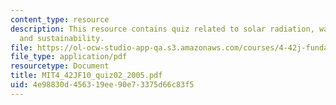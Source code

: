 ```yaml
---
content_type: resource
description: This resource contains quiz related to solar radiation, wavelengths,
  and sustainability.
file: https://ol-ocw-studio-app-qa.s3.amazonaws.com/courses/4-42j-fundamentals-of-energy-in-buildings-fall-2010/4e98830d456319ee90e73375d66c83f5_MIT4_42JF10_quiz02_2005.pdf
file_type: application/pdf
resourcetype: Document
title: MIT4_42JF10_quiz02_2005.pdf
uid: 4e98830d-4563-19ee-90e7-3375d66c83f5
---
```

